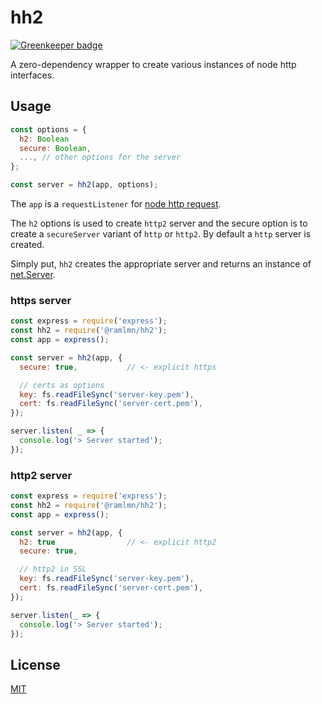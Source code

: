 # hh2

[![Greenkeeper badge](https://badges.greenkeeper.io/ramlmn/hh2.svg)](https://greenkeeper.io/)

A zero-dependency wrapper to create various instances of node http interfaces.

## Usage

``` js
const options = {
  h2: Boolean
  secure: Boolean,
  ..., // other options for the server
};

const server = hh2(app, options);
```

The `app` is a `requestListener` for
[node http request](https://nodejs.org/api/http.html#http_event_request).

The `h2` options is used to create `http2` server and the secure option is to
create a `secureServer` variant of `http` or `http2`. By default a `http` server
is created.

Simply put, `hh2` creates the appropriate server and returns an instance of
[net.Server](https://nodejs.org/api/net.html#net_class_net_server).

### https server
``` js
const express = require('express');
const hh2 = require('@ramlmn/hh2');
const app = express();

const server = hh2(app, {
  secure: true,           // <- explicit https

  // certs as options
  key: fs.readFileSync('server-key.pem'),
  cert: fs.readFileSync('server-cert.pem'),
});

server.listen( _ => {
  console.log('> Server started');
});
```

### http2 server
``` js
const express = require('express');
const hh2 = require('@ramlmn/hh2');
const app = express();

const server = hh2(app, {
  h2: true                // <- explicit http2
  secure: true,

  // http2 in SSL
  key: fs.readFileSync('server-key.pem'),
  cert: fs.readFileSync('server-cert.pem'),
});

server.listen(_ => {
  console.log('> Server started');
});
```

## License
[MIT](LICENSE)
